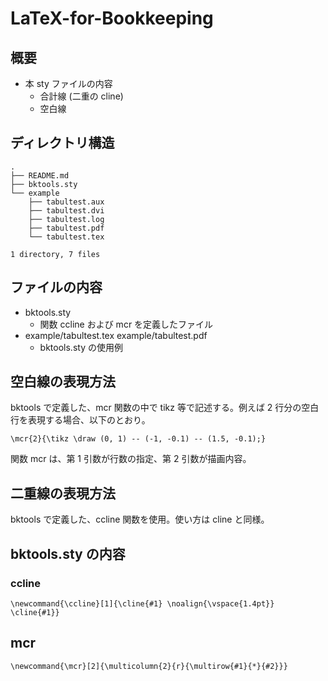 # LaTeX-for-Bookkeeping

## 概要

- 本 sty ファイルの内容
    - 合計線 (二重の cline)
    - 空白線

## ディレクトリ構造

```
.
├── README.md
├── bktools.sty
└── example
    ├── tabultest.aux
    ├── tabultest.dvi
    ├── tabultest.log
    ├── tabultest.pdf
    └── tabultest.tex

1 directory, 7 files
```

## ファイルの内容

- bktools.sty
    - 関数 ccline および mcr を定義したファイル
- example/tabultest.tex example/tabultest.pdf
    - bktools.sty の使用例

## 空白線の表現方法

bktools で定義した、mcr 関数の中で tikz 等で記述する。例えば 2 行分の空白行を表現する場合、以下のとおり。

```
\mcr{2}{\tikz \draw (0, 1) -- (-1, -0.1) -- (1.5, -0.1);}
```

関数 mcr は、第 1 引数が行数の指定、第 2 引数が描画内容。

## 二重線の表現方法

bktools で定義した、ccline 関数を使用。使い方は cline と同様。

## bktools.sty の内容

### ccline

```
\newcommand{\ccline}[1]{\cline{#1} \noalign{\vspace{1.4pt}} \cline{#1}}
```

## mcr

```
\newcommand{\mcr}[2]{\multicolumn{2}{r}{\multirow{#1}{*}{#2}}}
```
